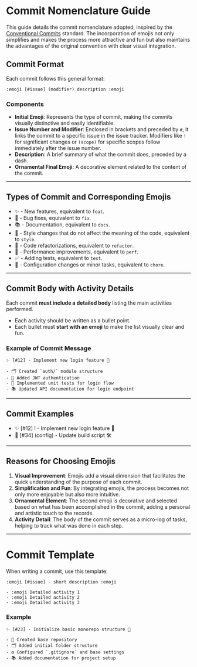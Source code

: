 # Commit Nomenclature Guide

This guide details the commit nomenclature adopted, inspired by the [Conventional Commits](https://www.conventionalcommits.org) standard. The incorporation of emojis not only simplifies and makes the process more attractive and fun but also maintains the advantages of the original convention with clear visual integration.

## Commit Format

Each commit follows this general format:

```
:emoji [#issue] (modifier) description :emoji
```

### Components

- **Initial Emoji**: Represents the type of commit, making the commits visually distinctive and easily identifiable.  
- **Issue Number and Modifier**: Enclosed in brackets and preceded by `#`, it links the commit to a specific issue in the issue tracker. Modifiers like `!` for significant changes or `(scope)` for specific scopes follow immediately after the issue number.  
- **Description**: A brief summary of what the commit does, preceded by a dash.  
- **Ornamental Final Emoji**: A decorative element related to the content of the commit.  

---

## Types of Commit and Corresponding Emojis

- ✨ - New features, equivalent to `feat`.  
- 🐛 - Bug fixes, equivalent to `fix`.  
- 📚 - Documentation, equivalent to `docs`.  
- 🎨 - Style changes that do not affect the meaning of the code, equivalent to `style`.  
- 🔨 - Code refactorizations, equivalent to `refactor`.  
- 🚀 - Performance improvements, equivalent to `perf`.  
- ✅ - Adding tests, equivalent to `test`.  
- 🔧 - Configuration changes or minor tasks, equivalent to `chore`.  

---

## Commit Body with Activity Details

Each commit **must include a detailed body** listing the main activities performed.  
- Each activity should be written as a bullet point.  
- Each bullet must **start with an emoji** to make the list visually clear and fun.  

### Example of Commit Message

```
✨ [#12] - Implement new login feature 🚀

- 🗂️ Created `auth/` module structure  
- 🔑 Added JWT authentication  
- 🧪 Implemented unit tests for login flow  
- 📚 Updated API documentation for login endpoint  
```

---

## Commit Examples

- ✨ [#12] ! - Implement new login feature 🚀  
- 🔧 [#34] (config) - Update build script 🛠  

---

## Reasons for Choosing Emojis

1. **Visual Improvement**: Emojis add a visual dimension that facilitates the quick understanding of the purpose of each commit.  
2. **Simplification and Fun**: By integrating emojis, the process becomes not only more enjoyable but also more intuitive.  
3. **Ornamental Element**: The second emoji is decorative and selected based on what has been accomplished in the commit, adding a personal and artistic touch to the records.  
4. **Activity Detail**: The body of the commit serves as a micro-log of tasks, helping to track what was done in each step.  

---

# Commit Template

When writing a commit, use this template:

```
:emoji [#issue] - short description :emoji

- :emoji Detailed activity 1  
- :emoji Detailed activity 2  
- :emoji Detailed activity 3  
```

### Example

```
✨ [#23] - Initialize basic monorepo structure 🐳

- 📂 Created base repository  
- 🗂️ Added initial folder structure  
- ⚙️ Configured `.gitignore` and base settings  
- 📚 Added documentation for project setup  
```
